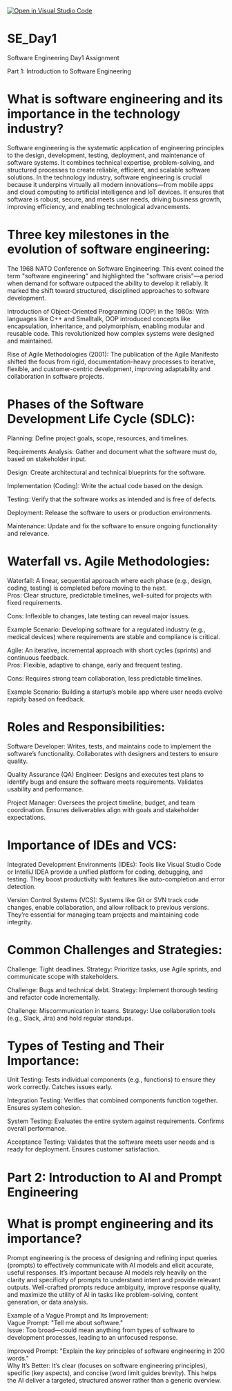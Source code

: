 [![Open in Visual Studio Code](https://classroom.github.com/assets/open-in-vscode-2e0aaae1b6195c2367325f4f02e2d04e9abb55f0b24a779b69b11b9e10269abc.svg)](https://classroom.github.com/online_ide?assignment_repo_id=18797365&assignment_repo_type=AssignmentRepo)
# SE_Day1
Software Engineering Day1 Assignment

Part 1: Introduction to Software Engineering
# What is software engineering and its importance in the technology industry?

Software engineering is the systematic application of engineering principles to the design, development, testing, deployment, and maintenance of software systems. It combines technical expertise, problem-solving, and structured processes to create reliable, efficient, and scalable software solutions. In the technology industry, software engineering is crucial because it underpins virtually all modern innovations—from mobile apps and cloud computing to artificial intelligence and IoT devices. It ensures that software is robust, secure, and meets user needs, driving business growth, improving efficiency, and enabling technological advancements.


# Three key milestones in the evolution of software engineering:  

The 1968 NATO Conference on Software Engineering: This event coined the term "software engineering" and highlighted the "software crisis"—a period when demand for software outpaced the ability to develop it reliably. It marked the shift toward structured, disciplined approaches to software development.  

Introduction of Object-Oriented Programming (OOP) in the 1980s: With languages like C++ and Smalltalk, OOP introduced concepts like encapsulation, inheritance, and polymorphism, enabling modular and reusable code. This revolutionized how complex systems were designed and maintained.  

Rise of Agile Methodologies (2001): The publication of the Agile Manifesto shifted the focus from rigid, documentation-heavy processes to iterative, flexible, and customer-centric development, improving adaptability and collaboration in software projects.



# Phases of the Software Development Life Cycle (SDLC):  

Planning: Define project goals, scope, resources, and timelines.  

Requirements Analysis: Gather and document what the software must do, based on stakeholder input.  

Design: Create architectural and technical blueprints for the software.  

Implementation (Coding): Write the actual code based on the design.  

Testing: Verify that the software works as intended and is free of defects.  

Deployment: Release the software to users or production environments.  

Maintenance: Update and fix the software to ensure ongoing functionality and relevance.



# Waterfall vs. Agile Methodologies:  

Waterfall: A linear, sequential approach where each phase (e.g., design, coding, testing) is completed before moving to the next.  
Pros: Clear structure, predictable timelines, well-suited for projects with fixed requirements.  

Cons: Inflexible to changes, late testing can reveal major issues.  

Example Scenario: Developing software for a regulated industry (e.g., medical devices) where requirements are stable and compliance is critical.

Agile: An iterative, incremental approach with short cycles (sprints) and continuous feedback.  
Pros: Flexible, adaptive to change, early and frequent testing.  

Cons: Requires strong team collaboration, less predictable timelines.  

Example Scenario: Building a startup’s mobile app where user needs evolve rapidly based on feedback.



# Roles and Responsibilities:  

Software Developer: Writes, tests, and maintains code to implement the software’s functionality. Collaborates with designers and testers to ensure quality.  

Quality Assurance (QA) Engineer: Designs and executes test plans to identify bugs and ensure the software meets requirements. Validates usability and performance.  

Project Manager: Oversees the project timeline, budget, and team coordination. Ensures deliverables align with goals and stakeholder expectations.



# Importance of IDEs and VCS:  

Integrated Development Environments (IDEs): Tools like Visual Studio Code or IntelliJ IDEA provide a unified platform for coding, debugging, and testing. They boost productivity with features like auto-completion and error detection.  

Version Control Systems (VCS): Systems like Git or SVN track code changes, enable collaboration, and allow rollback to previous versions. They’re essential for managing team projects and maintaining code integrity.



# Common Challenges and Strategies:  

Challenge: Tight deadlines. Strategy: Prioritize tasks, use Agile sprints, and communicate scope with stakeholders.  

Challenge: Bugs and technical debt. Strategy: Implement thorough testing and refactor code incrementally.  

Challenge: Miscommunication in teams. Strategy: Use collaboration tools (e.g., Slack, Jira) and hold regular standups.



# Types of Testing and Their Importance:  

Unit Testing: Tests individual components (e.g., functions) to ensure they work correctly. Catches issues early.  

Integration Testing: Verifies that combined components function together. Ensures system cohesion.  

System Testing: Evaluates the entire system against requirements. Confirms overall performance.  

Acceptance Testing: Validates that the software meets user needs and is ready for deployment. Ensures customer satisfaction.



# Part 2: Introduction to AI and Prompt Engineering

# What is prompt engineering and its importance?

Prompt engineering is the process of designing and refining input queries (prompts) to effectively communicate with AI models and elicit accurate, useful responses. It’s important because AI models rely heavily on the clarity and specificity of prompts to understand intent and provide relevant outputs. Well-crafted prompts reduce ambiguity, improve response quality, and maximize the utility of AI in tasks like problem-solving, content generation, or data analysis.

Example of a Vague Prompt and Its Improvement:  
Vague Prompt: "Tell me about software."  
Issue: Too broad—could mean anything from types of software to development processes, leading to an unfocused response.

Improved Prompt: "Explain the key principles of software engineering in 200 words."  
Why It’s Better: It’s clear (focuses on software engineering principles), specific (key aspects), and concise (word limit guides brevity). This helps the AI deliver a targeted, structured answer rather than a generic overview.

